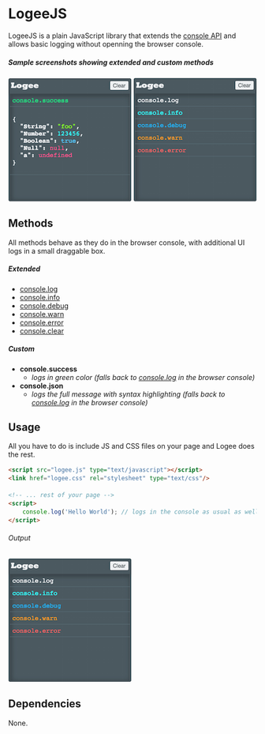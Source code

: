 # LogeeJS 

LogeeJS is a plain JavaScript library that extends the [console API](https://developer.chrome.com/devtools/docs/console-api) and allows basic logging without openning the browser console.

##### Sample screenshots showing extended and custom methods

![Enhanced Methods](https://raw.githubusercontent.com/nem035/logee.js/master/screenshots/existing_methods.png)
![Custom Methods](https://raw.githubusercontent.com/nem035/logee.js/master/screenshots/custom_methods.png)

## Methods

All methods behave as they do in the browser console, with additional UI logs in a small draggable box.

##### Extended
* [console.log](https://developer.chrome.com/devtools/docs/console-api#consolelog)
* [console.info](https://developer.chrome.com/devtools/docs/console-api#consoleinfo)
* [console.debug](https://developer.chrome.com/devtools/docs/console-api#consoledebug)
* [console.warn](https://developer.chrome.com/devtools/docs/console-api#consolewarn)
* [console.error](https://developer.chrome.com/devtools/docs/console-api#consoleerror)
* [console.clear](https://developer.chrome.com/devtools/docs/console-api#consoleclear)

##### Custom
* **console.success** 
	* *logs in green color (falls back to [console.log](https://developer.chrome.com/devtools/docs/console-api#consolelog) in the browser console)*
* **console.json**	 
	* *logs the full message with syntax highlighting (falls back to [console.log](https://developer.chrome.com/devtools/docs/console-api#consolelog) in the browser console)*

## Usage

All you have to do is include JS and CSS files on your page and Logee does the rest.

```html
<script src="logee.js" type="text/javascript"></script>
<link href="logee.css" rel="stylesheet" type="text/css"/>

<!-- ... rest of your page -->
<script>
	console.log('Hello World'); // logs in the console as usual as well as in the Logee box
</script>

```
###### Output

![Hello World](https://raw.githubusercontent.com/nem035/logee.js/master/screenshots/custom_methods.png)

## Dependencies

None.

